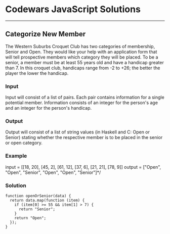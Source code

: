 # Codewars JavaScript Solutions

---

## Categorize New Member

The Western Suburbs Croquet Club has two categories of membership, Senior and Open.
They would like your help with an application form that will tell prospective members which category they will be placed.
To be a senior, a member must be at least 55 years old and have a handicap greater than 7.
In this croquet club, handicaps range from -2 to +26; the better the player the lower the handicap.

### Input

Input will consist of a list of pairs. Each pair contains information for a single potential member.
Information consists of an integer for the person's age and an integer for the person's handicap.

### Output

Output will consist of a list of string values (in Haskell and C: Open or Senior)
stating whether the respective member is to be placed in the senior or open category.

### Example

input = [[18, 20], [45, 2], [61, 12], [37, 6], [21, 21], [78, 9]]
output = ["Open", "Open", "Senior", "Open", "Open", "Senior"]\*/

### Solution

```
function openOrSenior(data) {
  return data.map(function (item) {
    if (item[0] >= 55 && item[1] > 7) {
      return "Senior";
    }
    return "Open";
  });
}
```
